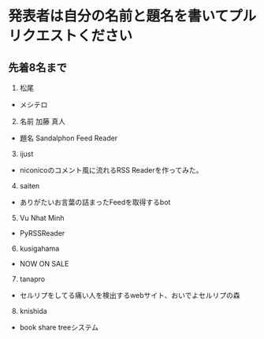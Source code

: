 # 発表者は自分の名前と題名を書いてプルリクエストください
## 先着8名まで

1. 松尾
  - メシテロ
2. 名前 加藤 真人
  - 題名 Sandalphon Feed Reader
3. ijust
  - niconicoのコメント風に流れるRSS Readerを作ってみた。
4. saiten
  - ありがたいお言葉の詰まったFeedを取得するbot
5. Vu Nhat Minh
  - PyRSSReader
6. kusigahama
  - NOW ON SALE
7. tanapro
  - セルリプをしてる痛い人を検出するwebサイト、おいでよセルリプの森
8. knishida
  - book share treeシステム
